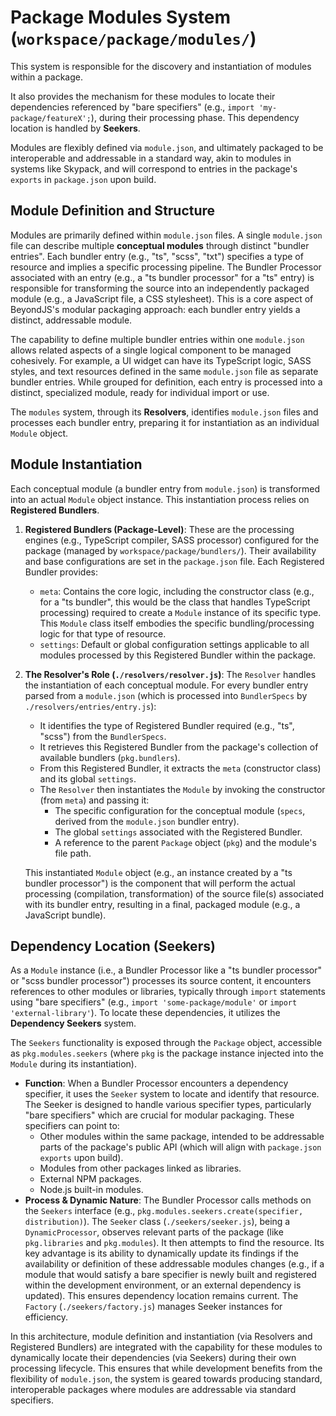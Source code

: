 # Package Modules System (`workspace/package/modules/`)

This system is responsible for the discovery and instantiation of modules within a package.

It also provides the mechanism for these modules to locate their dependencies referenced by "bare specifiers" (e.g.,
`import 'my-package/featureX';`), during their processing phase. This dependency location is handled by **Seekers**.

Modules are flexibly defined via `module.json`, and ultimately packaged to be interoperable and addressable in a
standard way, akin to modules in systems like Skypack, and will correspond to entries in the package's `exports` in
`package.json` upon build.

## Module Definition and Structure

Modules are primarily defined within `module.json` files. A single `module.json` file can describe multiple **conceptual
modules** through distinct "bundler entries". Each bundler entry (e.g., "ts", "scss", "txt") specifies a type of
resource and implies a specific processing pipeline. The Bundler Processor associated with an entry (e.g., a "ts bundler
processor" for a "ts" entry) is responsible for transforming the source into an independently packaged module (e.g., a
JavaScript file, a CSS stylesheet). This is a core aspect of BeyondJS's modular packaging approach: each bundler entry
yields a distinct, addressable module.

The capability to define multiple bundler entries within one `module.json` allows related aspects of a single logical
component to be managed cohesively. For example, a UI widget can have its TypeScript logic, SASS styles, and text
resources defined in the same `module.json` file as separate bundler entries. While grouped for definition, each entry
is processed into a distinct, specialized module, ready for individual import or use.

The `modules` system, through its **Resolvers**, identifies `module.json` files and processes each bundler entry,
preparing it for instantiation as an individual `Module` object.

## Module Instantiation

Each conceptual module (a bundler entry from `module.json`) is transformed into an actual `Module` object instance. This
instantiation process relies on **Registered Bundlers**.

1.  **Registered Bundlers (Package-Level)**: These are the processing engines (e.g., TypeScript compiler, SASS
    processor) configured for the package (managed by `workspace/package/bundlers/`). Their availability and base
    configurations are set in the `package.json` file. Each Registered Bundler provides:

    -   `meta`: Contains the core logic, including the constructor class (e.g., for a "ts bundler", this would be the
        class that handles TypeScript processing) required to create a `Module` instance of its specific type. This
        `Module` class itself embodies the specific bundling/processing logic for that type of resource.
    -   `settings`: Default or global configuration settings applicable to all modules processed by this Registered
        Bundler within the package.

2.  **The Resolver's Role (`./resolvers/resolver.js`)**: The `Resolver` handles the instantiation of each conceptual
    module. For every bundler entry parsed from a `module.json` (which is processed into `BundlerSpecs` by
    `./resolvers/entries/entry.js`):

    -   It identifies the type of Registered Bundler required (e.g., "ts", "scss") from the `BundlerSpecs`.
    -   It retrieves this Registered Bundler from the package's collection of available bundlers (`pkg.bundlers`).
    -   From this Registered Bundler, it extracts the `meta` (constructor class) and its global `settings`.
    -   The `Resolver` then instantiates the `Module` by invoking the constructor (from `meta`) and passing it:
        -   The specific configuration for the conceptual module (`specs`, derived from the `module.json` bundler
            entry).
        -   The global `settings` associated with the Registered Bundler.
        -   A reference to the parent `Package` object (`pkg`) and the module's file path.

    This instantiated `Module` object (e.g., an instance created by a "ts bundler processor") is the component that will
    perform the actual processing (compilation, transformation) of the source file(s) associated with its bundler entry,
    resulting in a final, packaged module (e.g., a JavaScript bundle).

## Dependency Location (Seekers)

As a `Module` instance (i.e., a Bundler Processor like a "ts bundler processor" or "scss bundler processor") processes
its source content, it encounters references to other modules or libraries, typically through `import` statements using
"bare specifiers" (e.g., `import 'some-package/module'` or `import 'external-library'`). To locate these dependencies,
it utilizes the **Dependency Seekers** system.

The `Seekers` functionality is exposed through the `Package` object, accessible as `pkg.modules.seekers` (where `pkg` is
the package instance injected into the `Module` during its instantiation).

-   **Function**: When a Bundler Processor encounters a dependency specifier, it uses the `Seeker` system to locate and
    identify that resource. The Seeker is designed to handle various specifier types, particularly "bare specifiers"
    which are crucial for modular packaging. These specifiers can point to:
    -   Other modules within the same package, intended to be addressable parts of the package's public API (which will
        align with `package.json` `exports` upon build).
    -   Modules from other packages linked as libraries.
    -   External NPM packages.
    -   Node.js built-in modules.
-   **Process & Dynamic Nature**: The Bundler Processor calls methods on the `Seekers` interface (e.g.,
    `pkg.modules.seekers.create(specifier, distribution)`). The `Seeker` class (`./seekers/seeker.js`), being a
    `DynamicProcessor`, observes relevant parts of the package (like `pkg.libraries` and `pkg.modules`). It then
    attempts to find the resource. Its key advantage is its ability to dynamically update its findings if the
    availability or definition of these addressable modules changes (e.g., if a module that would satisfy a bare
    specifier is newly built and registered within the development environment, or an external dependency is updated).
    This ensures dependency location remains current. The `Factory` (`./seekers/factory.js`) manages Seeker instances
    for efficiency.

In this architecture, module definition and instantiation (via Resolvers and Registered Bundlers) are integrated with
the capability for these modules to dynamically locate their dependencies (via Seekers) during their own processing
lifecycle. This ensures that while development benefits from the flexibility of `module.json`, the system is geared
towards producing standard, interoperable packages where modules are addressable via standard specifiers.
